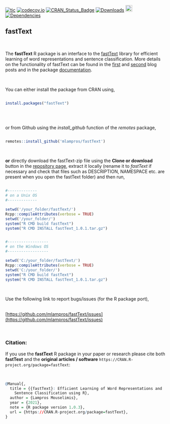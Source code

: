 
[![tic](https://github.com/mlampros/fastText/workflows/tic/badge.svg?branch=master)](https://github.com/mlampros/fastText/actions)
[![codecov.io](https://codecov.io/github/mlampros/fastText/coverage.svg?branch=master)](https://codecov.io/github/mlampros/fastText?branch=master)
[![CRAN_Status_Badge](http://www.r-pkg.org/badges/version/fastText)](http://cran.r-project.org/package=fastText)
[![Downloads](http://cranlogs.r-pkg.org/badges/grand-total/fastText?color=blue)](http://www.r-pkg.org/pkg/fastText)
<a href="https://www.buymeacoffee.com/VY0x8snyh" target="_blank"><img src="https://www.buymeacoffee.com/assets/img/custom_images/orange_img.png" alt="Buy Me A Coffee" height="21px" ></a>
[![Dependencies](https://tinyverse.netlify.com/badge/fastText)](https://cran.r-project.org/package=fastText)


## fastText
<br>

The **fastText** R package is an interface to the [fastText](https://github.com/facebookresearch/fastText) library for efficient learning of word representations and sentence classification. More details on the functionality of fastText can be found in the [first](http://mlampros.github.io/2019/04/11/fastText_updated_version/) and [second](http://mlampros.github.io/2021/05/14/fasttext_language_identification/) blog posts and in the package [documentation](https://mlampros.github.io/fastText/reference/index.html).

<br>

You can either install the package from CRAN using,

```R

install.packages("fastText")
 

```

<br>

or from Github using the *install_github* function of the *remotes* package,

```R

remotes::install_github('mlampros/fastText')


```
<br>

**or** directly download the fastText-zip file using the **Clone or download** button in the [repository page](https://github.com/mlampros/fastText), extract it locally (rename it to *fastText* if necessary and check that files such as DESCRIPTION, NAMESPACE etc. are present when you open the fastText folder) and then run,


```R

#-------------
# on a Unix OS
#-------------

setwd('/your_folder/fastText/')
Rcpp::compileAttributes(verbose = TRUE)
setwd('/your_folder/')
system("R CMD build fastText")
system("R CMD INSTALL fastText_1.0.1.tar.gz")


#------------------
# on the Windows OS  
#------------------

setwd('C:/your_folder/fastText/')
Rcpp::compileAttributes(verbose = TRUE)
setwd('C:/your_folder/')
system("R CMD build fastText")
system("R CMD INSTALL fastText_1.0.1.tar.gz")

```
<br>

Use the following link to report bugs/issues (for the R package port),
<br><br>

[https://github.com/mlampros/fastText/issues](https://github.com/mlampros/fastText/issues)

<br>

### **Citation:**

If you use the **fastText** R package in your paper or research please cite both **fastText** and the **original articles / software** `https://CRAN.R-project.org/package=fastText`:

<br>

```R
@Manual{,
  title = {{fastText}: Efficient Learning of Word Representations and
    Sentence Classification using R},
  author = {Lampros Mouselimis},
  year = {2021},
  note = {R package version 1.0.3},
  url = {https://CRAN.R-project.org/package=fastText},
}
```

<br>
